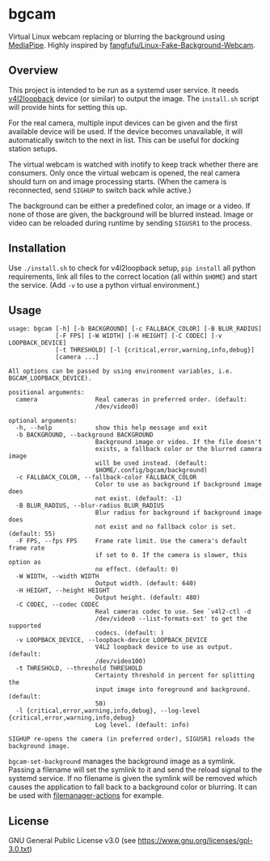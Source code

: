 # bgcam

Virtual Linux webcam replacing or blurring the background using [MediaPipe][1].
Highly inspired by [fangfufu/Linux-Fake-Background-Webcam][2].

## Overview

This project is intended to be run as a systemd user service. It needs
[v4l2loopback][3] device (or similar) to output the image. The `install.sh`
script will provide hints for setting this up.

For the real camera, multiple input devices can be given and the first available
device will be used. If the device becomes unavailable, it will automatically
switch to the next in list. This can be useful for docking station setups.

The virtual webcam is watched with inotify to keep track whether there are
consumers. Only once the virtual webcam is opened, the real camera should turn
on and image processing starts. (When the camera is reconnected, send `SIGHUP`
to switch back while active.)

The background can be either a predefined color, an image or a video. If none of
those are given, the background will be blurred instead. Image or video can be
reloaded during runtime by sending `SIGUSR1` to the process.

## Installation

Use `./install.sh` to check for v4l2loopback setup, `pip install` all python
requirements, link all files to the correct location (all within `$HOME`) and
start the service. (Add `-v` to use a python virtual environment.)

## Usage

```
usage: bgcam [-h] [-b BACKGROUND] [-c FALLBACK_COLOR] [-B BLUR_RADIUS]
             [-F FPS] [-W WIDTH] [-H HEIGHT] [-C CODEC] [-v LOOPBACK_DEVICE]
             [-t THRESHOLD] [-l {critical,error,warning,info,debug}]
             [camera ...]

All options can be passed by using environment variables, i.e.
BGCAM_LOOPBACK_DEVICE).

positional arguments:
  camera                Real cameras in preferred order. (default:
                        /dev/video0)

optional arguments:
  -h, --help            show this help message and exit
  -b BACKGROUND, --background BACKGROUND
                        Background image or video. If the file doesn't
                        exists, a fallback color or the blurred camera image
                        will be used instead. (default:
                        $HOME/.config/bgcam/background)
  -c FALLBACK_COLOR, --fallback-color FALLBACK_COLOR
                        Color to use as background if background image does
                        not exist. (default: -1)
  -B BLUR_RADIUS, --blur-radius BLUR_RADIUS
                        Blur radius for background if background image does
                        not exist and no fallback color is set. (default: 55)
  -F FPS, --fps FPS     Frame rate limit. Use the camera's default frame rate
                        if set to 0. If the camera is slower, this option as
                        no effect. (default: 0)
  -W WIDTH, --width WIDTH
                        Output width. (default: 640)
  -H HEIGHT, --height HEIGHT
                        Output height. (default: 480)
  -C CODEC, --codec CODEC
                        Real cameras codec to use. See `v4l2-ctl -d
                        /dev/video0 --list-formats-ext' to get the supported
                        codecs. (default: )
  -v LOOPBACK_DEVICE, --loopback-device LOOPBACK_DEVICE
                        V4L2 loopback device to use as output. (default:
                        /dev/video100)
  -t THRESHOLD, --threshold THRESHOLD
                        Certainty threshold in percent for splitting the
                        input image into foreground and background. (default:
                        50)
  -l {critical,error,warning,info,debug}, --log-level {critical,error,warning,info,debug}
                        Log level. (default: info)

SIGHUP re-opens the camera (in preferred order), SIGUSR1 reloads the
background image.
```

`bgcam-set-background` manages the background image as a symlink. Passing a
filename will set the symlink to it and send the reload signal to the systemd
service. If no filename is given the symlink will be removed which causes the
application to fall back to a background color or blurring. It can be used with
[filemanager-actions][4] for example.

## License

GNU General Public License v3.0 (see https://www.gnu.org/licenses/gpl-3.0.txt)

[1]: https://google.github.io/mediapipe/solutions/selfie_segmentation.html
[2]: https://github.com/fangfufu/Linux-Fake-Background-Webcam
[3]: https://github.com/umlaeute/v4l2loopback
[4]: https://gitlab.gnome.org/GNOME/filemanager-actions
